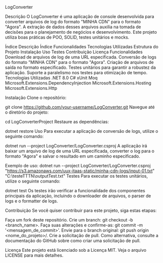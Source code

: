 LogConverter

Descrição
O LogConverter é uma aplicação de console desenvolvida para converter arquivos de log do formato "MINHA CDN" para o formato "Agora". A extração de dados desses arquivos auxilia na tomada de decisões para o planejamento de negócios e desenvolvimento. Este projeto utiliza boas práticas de POO, SOLID, testes unitários e mocks.

Índice
Descrição
Índice
Funcionalidades
Tecnologias Utilizadas
Estrutura do Projeto
Instalação
Uso
Testes
Contribuição
Licença
Funcionalidades
Download de arquivos de log de uma URL especificada.
Conversão de logs do formato "MINHA CDN" para o formato "Agora".
Criação de arquivos de saída no formato especificado.
Testes unitários para garantir a robustez da aplicação.
Suporte a paralelismo nos testes para otimização de tempo.
Tecnologias Utilizadas
.NET 8.0
C#
xUnit
Moq
Microsoft.Extensions.DependencyInjection
Microsoft.Extensions.Hosting
Microsoft.Extensions.Http

Instalação
Clone o repositório:


git clone https://github.com/your-username/LogConverter.git
Navegue até o diretório do projeto:

cd LogConverterProject
Restaure as dependências:

dotnet restore
Uso
Para executar a aplicação de conversão de logs, utilize o seguinte comando:

dotnet run --project LogConverter/LogConverter.csproj
A aplicação irá baixar um arquivo de log de uma URL especificada, converter o log para o formato "Agora" e salvar o resultado em um caminho especificado.

Exemplo de uso:
dotnet run --project LogConverter/LogConverter.csproj "https://s3.amazonaws.com/uux-itaas-static/minha-cdn-logs/input-01.txt" "C:\testeTTTN\outputTest.txt"
Testes
Para executar os testes unitários, utilize o seguinte comando:

dotnet test
Os testes irão verificar a funcionalidade dos componentes principais da aplicação, incluindo o downloader de arquivos, o parser de logs e o formatter de logs.

Contribuição
Se você quiser contribuir para este projeto, siga estas etapas:

Faça um fork deste repositório.
Crie um branch: git checkout -b <branch_name>.
Faça suas alterações e confirme-as: git commit -m '<mensagem_de_commit>'.
Envie para o branch original: git push origin <nome_do_projeto>/<local>.
Crie a solicitação de pull.
Como alternativa, consulte a documentação do GitHub sobre como criar uma solicitação de pull.

Licença
Este projeto está licenciado sob a Licença MIT. Veja o arquivo LICENSE para mais detalhes.